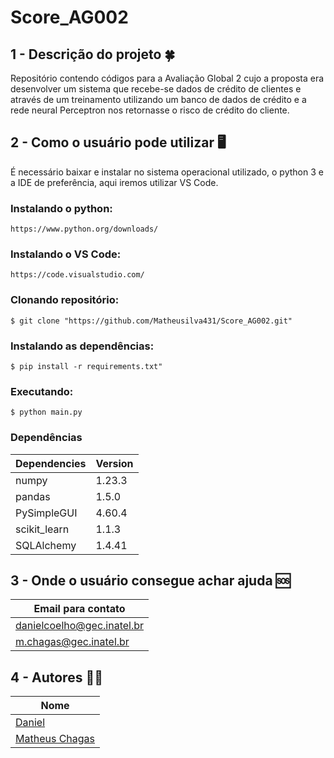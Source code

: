# Score_AG002
## 1 - Descrição do projeto :four_leaf_clover:

Repositório contendo códigos para a Avaliação Global 2 cujo a proposta era desenvolver um sistema que recebe-se dados de crédito de clientes e através de um treinamento utilizando um banco de dados de crédito e a rede neural Perceptron nos retornasse o risco de crédito do cliente.

## 2 - Como o usuário pode utilizar :desktop_computer:
É necessário baixar e instalar no sistema operacional utilizado, o python 3 e a IDE de preferência, aqui iremos utilizar VS Code.

### Instalando o python:
```
https://www.python.org/downloads/
``` 

### Instalando o VS Code:
```
https://code.visualstudio.com/
```

### Clonando repositório:
```
$ git clone "https://github.com/Matheusilva431/Score_AG002.git"
``` 

### Instalando as dependências:
```
$ pip install -r requirements.txt"
```

### Executando:
```
$ python main.py
```

### Dependências

| **Dependencies** | **Version**  |
|------------------|--------------|
| numpy | 1.23.3 |
| pandas | 1.5.0 |
| PySimpleGUI | 4.60.4 |
| scikit_learn | 1.1.3 |
| SQLAlchemy | 1.4.41 |

## 3 - Onde o usuário consegue achar ajuda 	:sos:

|**Email para contato**       |
|-----------------|
|danielcoelho@gec.inatel.br|
|m.chagas@gec.inatel.br|

## 4 - Autores :curly_haired_man:
 
| **Nome**        |
|-----------------|
| [Daniel](https://github.com/daniellichotti)|
| [Matheus Chagas](https://github.com/Matheusilva431) |
